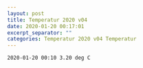 ```yaml
---
layout: post
title: Temperatur 2020 v04
date: 2020-01-20 00:17:01
excerpt_separator: ""
categories: Temperatur 2020 v04 Temperatur
---
```

```
2020-01-20 00:10 3.20 deg C
```
